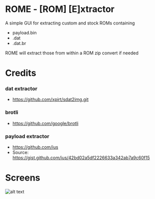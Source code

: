 # ROME - [ROM] [E]xtractor

A simple GUI for extracting custom and stock ROMs containing

* payload.bin
* .dat
* .dat.br

ROME will extract those from within a ROM zip convert if needed

# Credits

### dat extractor

* https://github.com/xpirt/sdat2img.git

### brotli

* https://github.com/google/brotli

### payload extractor

* https://github.com/ius
* Source: https://gist.github.com/ius/42bd02a5df2226633a342ab7a9c60f15

# Screens

![alt text](https://code.binbash.it:8443/FWUL/android_rome/raw/develop/icons/screenshot_003.png "Main Screen")